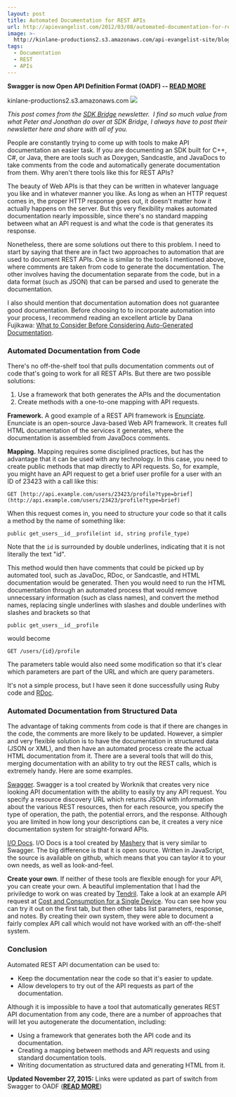 ```yaml
---
layout: post
title: Automated Documentation for REST APIs
url: http://apievangelist.com/2012/03/08/automated-documentation-for-rest-apis/
image: >-
  http://kinlane-productions2.s3.amazonaws.com/api-evangelist-site/blog/SDKBridge-logo.gif
tags:
  - Documentation
  - REST
  - APIs
---
```

**Swagger is now Open API Definition Format (OADF) -- [**READ MORE**](http://apievangelist.com/2015/11/05/the-swagger-spec-is-reborn-as-open-api-definition-format-oadf-after-being-put-into-open-api-initiative-oai/)**

kinlane-productions2.s3.amazonaws.com [![](http://kinlane-productions.s3.amazonaws.com/api-service-providers/sdk-bridge/SDKBridge-logo.gif)](http://sdkbridge.com/ "SDK Bridge")

_This post comes from the [SDK Bridge](http://sdkbridge.com/ "SDK Bridge") newsletter.  I find so much value from what Peter and Jonathan do over at SDK Bridge, I always have to post their newsletter here and share with all of you._

People are constantly trying to come up with tools to make API documentation an easier task. If you are documenting an SDK built for C++, C#, or Java, there are tools such as Doxygen, Sandcastle, and JavaDocs to take comments from the code and automatically generate documentation from them. Why aren't there tools like this for REST APIs?

The beauty of Web APIs is that they can be written in whatever language you like and in whatever manner you like. As long as when an HTTP request comes in, the proper HTTP response goes out, it doesn't matter how it actually happens on the server. But this very flexibility makes automated documentation nearly impossible, since there's no standard mapping between what an API request is and what the code is that generates its response.

Nonetheless, there are some solutions out there to this problem. I need to start by saying that there are in fact two approaches to automation that are used to document REST APIs. One is similar to the tools I mentioned above, where comments are taken from code to generate the documentation. The other involves having the documentation separate from the code, but in a data format (such as JSON) that can be parsed and used to generate the documentation.

I also should mention that documentation automation does not guarantee good documentation. Before choosing to to incorporate automation into your process, I recommend reading an excellent article by Dana Fujikawa: [What to Consider Before Considering Auto-Generated Documentation](http://sdkbridge.createsend1.com/t/r/l/dyiukjk/hdhyyhjli/t/).

### Automated Documentation from Code

There's no off-the-shelf tool that pulls documentation comments out of code that's going to work for all REST APIs. But there are two possible solutions:

1.  Use a framework that both generates the APIs and the documentation
2.  Create methods with a one-to-one mapping with API requests.

**Framework.** A good example of a REST API framework is [Enunciate](http://sdkbridge.createsend1.com/t/r/l/dyiukjk/hdhyyhjli/i/). Enunciate is an open-source Java-based Web API framework. It creates full HTML documentation of the services it generates, where the documentation is assembled from JavaDocs comments.

**Mapping.** Mapping requires some disciplined practices, but has the advantage that it can be used with any technology. In this case, you need to create public methods that map directly to API requests. So, for example, you might have an API request to get a brief user profile for a user with an ID of 23423 with a call like this:

`GET [http://api.example.com/users/23423/profile?type=brief](http://api.example.com/users/23423/profile?type=brief)`

When this request comes in, you need to structure your code so that it calls a method by the name of something like:

`public get_users__id__profile(int id, string profile_type)`

Note that the `id` is surrounded by double underlines, indicating that it is not literally the text "id".

This method would then have comments that could be picked up by automated tool, such as JavaDoc, RDoc, or Sandcastle, and HTML documentation would be generated. Then you would need to run the HTML documentation through an automated process that would remove unnecessary information (such as class names), and convert the method names, replacing single underlines with slashes and double underlines with slashes and brackets so that

`public get_users__id__profile`

would become

`GET /users/{id}/profile`

The parameters table would also need some modification so that it's clear which parameters are part of the URL and which are query parameters.

It's not a simple process, but I have seen it done successfully using Ruby code and [RDoc](http://sdkbridge.createsend1.com/t/r/l/dyiukjk/hdhyyhjli/d/).

### Automated Documentation from Structured Data

The advantage of taking comments from code is that if there are changes in the code, the comments are more likely to be updated. However, a simpler and very flexible solution is to have the documentation in structured data (JSON or XML), and then have an automated process create the actual HTML documentation from it. There are a several tools that will do this, merging documentation with an ability to try out the REST calls, which is extremely handy. Here are some examples.

[Swagger](http://sdkbridge.createsend1.com/t/r/l/dyiukjk/hdhyyhjli/h/). Swagger is a tool created by Worknik that creates very nice looking API documentation with the ability to easily try any API request. You specify a resource discovery URL which returns JSON with information about the various REST resources, then for each resource, you specify the type of operation, the path, the potential errors, and the response. Although you are limited in how long your descriptions can be, it creates a very nice documentation system for straight-forward APIs.

[I/O Docs](http://sdkbridge.createsend1.com/t/r/l/dyiukjk/hdhyyhjli/k/). I/O Docs is a tool created by [Mashery](http://sdkbridge.createsend1.com/t/r/l/dyiukjk/hdhyyhjli/u/) that is very similar to Swagger. The big difference is that it is open source. Written in JavaScript, the source is available on github, which means that you can taylor it to your own needs, as well as look-and-feel.

**Create your own**. If neither of these tools are flexible enough for your API, you can create your own. A beautiful implementation that I had the priviledge to work on was created by [Tendril](http://sdkbridge.createsend1.com/t/r/l/dyiukjk/hdhyyhjli/o/). Take a look at an example API request at [Cost and Consumption for a Single Device](http://sdkbridge.createsend1.com/t/r/l/dyiukjk/hdhyyhjli/b/). You can see how you can try it out on the first tab, but then other tabs list parameters, response, and notes. By creating their own system, they were able to document a fairly complex API call which would not have worked with an off-the-shelf system.

### Conclusion

Automated REST API documentation can be used to:

*   Keep the documentation near the code so that it's easier to update.
*   Allow developers to try out of the API requests as part of the documentation.

Although it is impossible to have a tool that automatically generates REST API documentation from any code, there are a number of approaches that will let you autogenerate the documentation, including:

*   Using a framework that generates both the API code and its documentation.
*   Creating a mapping between methods and API requests and using standard documentation tools.
*   Writing documentation as structured data and generating HTML from it.

**Updated November 27, 2015:** Links were updated as part of switch from Swagger to OADF ([**READ MORE**](http://apievangelist.com/2015/11/05/the-swagger-spec-is-reborn-as-open-api-definition-format-oadf-after-being-put-into-open-api-initiative-oai/))